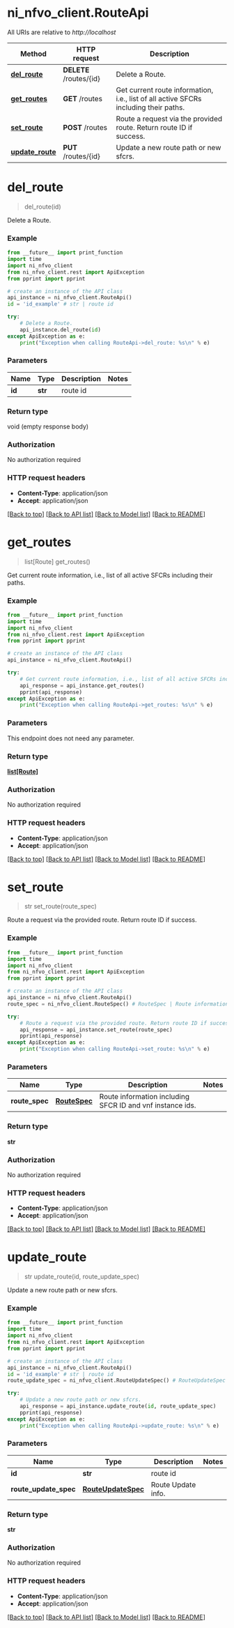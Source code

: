 # ni_nfvo_client.RouteApi

All URIs are relative to *http://localhost*

Method | HTTP request | Description
------------- | ------------- | -------------
[**del_route**](RouteApi.md#del_route) | **DELETE** /routes/{id} | Delete a Route.
[**get_routes**](RouteApi.md#get_routes) | **GET** /routes | Get current route information, i.e., list of all active SFCRs including their paths.
[**set_route**](RouteApi.md#set_route) | **POST** /routes | Route a request via the provided route. Return route ID if success.
[**update_route**](RouteApi.md#update_route) | **PUT** /routes/{id} | Update a new route path or new sfcrs.


# **del_route**
> del_route(id)

Delete a Route.



### Example
```python
from __future__ import print_function
import time
import ni_nfvo_client
from ni_nfvo_client.rest import ApiException
from pprint import pprint

# create an instance of the API class
api_instance = ni_nfvo_client.RouteApi()
id = 'id_example' # str | route id

try:
    # Delete a Route.
    api_instance.del_route(id)
except ApiException as e:
    print("Exception when calling RouteApi->del_route: %s\n" % e)
```

### Parameters

Name | Type | Description  | Notes
------------- | ------------- | ------------- | -------------
 **id** | **str**| route id | 

### Return type

void (empty response body)

### Authorization

No authorization required

### HTTP request headers

 - **Content-Type**: application/json
 - **Accept**: application/json

[[Back to top]](#) [[Back to API list]](../README.md#documentation-for-api-endpoints) [[Back to Model list]](../README.md#documentation-for-models) [[Back to README]](../README.md)

# **get_routes**
> list[Route] get_routes()

Get current route information, i.e., list of all active SFCRs including their paths.



### Example
```python
from __future__ import print_function
import time
import ni_nfvo_client
from ni_nfvo_client.rest import ApiException
from pprint import pprint

# create an instance of the API class
api_instance = ni_nfvo_client.RouteApi()

try:
    # Get current route information, i.e., list of all active SFCRs including their paths.
    api_response = api_instance.get_routes()
    pprint(api_response)
except ApiException as e:
    print("Exception when calling RouteApi->get_routes: %s\n" % e)
```

### Parameters
This endpoint does not need any parameter.

### Return type

[**list[Route]**](Route.md)

### Authorization

No authorization required

### HTTP request headers

 - **Content-Type**: application/json
 - **Accept**: application/json

[[Back to top]](#) [[Back to API list]](../README.md#documentation-for-api-endpoints) [[Back to Model list]](../README.md#documentation-for-models) [[Back to README]](../README.md)

# **set_route**
> str set_route(route_spec)

Route a request via the provided route. Return route ID if success.



### Example
```python
from __future__ import print_function
import time
import ni_nfvo_client
from ni_nfvo_client.rest import ApiException
from pprint import pprint

# create an instance of the API class
api_instance = ni_nfvo_client.RouteApi()
route_spec = ni_nfvo_client.RouteSpec() # RouteSpec | Route information including SFCR ID and vnf instance ids.

try:
    # Route a request via the provided route. Return route ID if success.
    api_response = api_instance.set_route(route_spec)
    pprint(api_response)
except ApiException as e:
    print("Exception when calling RouteApi->set_route: %s\n" % e)
```

### Parameters

Name | Type | Description  | Notes
------------- | ------------- | ------------- | -------------
 **route_spec** | [**RouteSpec**](RouteSpec.md)| Route information including SFCR ID and vnf instance ids. | 

### Return type

**str**

### Authorization

No authorization required

### HTTP request headers

 - **Content-Type**: application/json
 - **Accept**: application/json

[[Back to top]](#) [[Back to API list]](../README.md#documentation-for-api-endpoints) [[Back to Model list]](../README.md#documentation-for-models) [[Back to README]](../README.md)

# **update_route**
> str update_route(id, route_update_spec)

Update a new route path or new sfcrs.



### Example
```python
from __future__ import print_function
import time
import ni_nfvo_client
from ni_nfvo_client.rest import ApiException
from pprint import pprint

# create an instance of the API class
api_instance = ni_nfvo_client.RouteApi()
id = 'id_example' # str | route id
route_update_spec = ni_nfvo_client.RouteUpdateSpec() # RouteUpdateSpec | Route Update info.

try:
    # Update a new route path or new sfcrs.
    api_response = api_instance.update_route(id, route_update_spec)
    pprint(api_response)
except ApiException as e:
    print("Exception when calling RouteApi->update_route: %s\n" % e)
```

### Parameters

Name | Type | Description  | Notes
------------- | ------------- | ------------- | -------------
 **id** | **str**| route id | 
 **route_update_spec** | [**RouteUpdateSpec**](RouteUpdateSpec.md)| Route Update info. | 

### Return type

**str**

### Authorization

No authorization required

### HTTP request headers

 - **Content-Type**: application/json
 - **Accept**: application/json

[[Back to top]](#) [[Back to API list]](../README.md#documentation-for-api-endpoints) [[Back to Model list]](../README.md#documentation-for-models) [[Back to README]](../README.md)

